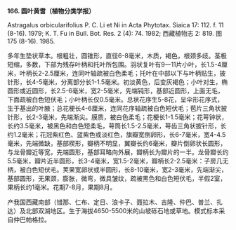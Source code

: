 **166. 圆叶黄耆（植物分类学报）**

Astragalus orbicularifolius P. C. Li et Ni in Acta Phytotax. Siaica 17: 112. f. 11 (8-16). 1979; K. T. Fu in Bull. Bot. Res. 2 (4): 74. 1982; 西藏植物志 2: 819. 图175 (8-16). 1985.

多年生垫状草本。根粗壮，圆锥形，直径6-8毫米，木质，褐色，根颈多歧。茎极短缩，多数，下部为残存叶柄和托叶所包围。羽状复叶有9一11片小叶，长1.5-4厘米，叶柄长2-2.5厘米，连同叶轴疏被白色柔毛；托叶在中部以下与叶柄贴生，披针形，长4-5毫米，分离部分长1-1.5毫米。初淡黄色，后变灰褐色；小叶对生，椭圆形或近圆形，长2.5-6毫米，宽2-5毫米，先端钝形，基部近圆形，上面无毛，下面疏被白色短伏毛；小叶柄长仅0.5毫米。总状花序生5-8花，呈伞形花序式，生于基出的叶腋；总花梗长4-6厘米，连同花序轴疏被白色短伏毛；苞片三角状披针形，长2-3毫米，先端渐尖。膜质，被白色柔毛；花梗长1-1.5毫米；花萼钟状，长约3.5毫米，被黑色和白色短柔毛，萼筒长1.5-2.5毫米，萼齿三角状披针形，长约1.2毫米；花冠紫红色、蓝紫色或淡红色，旗瓣宽倒卵形，长6-7毫米，宽4-4.5毫米，先端微缺，基部楔形，瓣柄不明显，翼瓣长约6毫米，瓣片倒卵状长圆形，与龙骨瓣近等宽，先端圆形，基部耳略向外展，瓣柄长为瓣片的一半。龙骨瓣长约5.5毫米，瓣片近半圆形，长3-4毫米，宽1.5-2毫米，瓣柄长2-2.5毫米：子房几无柄，被白色短伏毛。荚果宽卵状或半圆形，长8-10毫米，宽2-3毫米，先端渐尖，基部圆形，无果颈，膨胀，微弯，微具皱纹，疏被黑色和白色短伏毛，半假2室，果柄长约1毫米。花期7-8月，果期8月。

产我国西藏南部（错那、仁布、定日、浪卡子、聂拉木、吉隆、仲巴、普兰、扎达）及北部双湖地区。生于海拔4650-5500米的山坡砾石地或草地。模式标本采自仲巴帕格拉。
